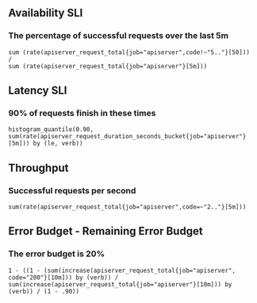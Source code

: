 ## Availability SLI
### The percentage of successful requests over the last 5m
````
sum (rate(apiserver_request_total{job="apiserver",code!~"5.."}[50]))
/
sum (rate(apiserver_request_total{job="apiserver"}[5m]))
````

## Latency SLI
### 90% of requests finish in these times
````
histogram_quantile(0.90,
sum(rate(apiserver_request_duration_seconds_bucket{job="apiserver"}[5m])) by (le, verb))
````

## Throughput
### Successful requests per second
````
sum(rate(apiserver_request_total{job="apiserver",code=~"2.."}[5m]))
````

## Error Budget - Remaining Error Budget
### The error budget is 20%
````
1 - ((1 - (sum(increase(apiserver_request_total{job="apiserver", code="200"}[10m])) by (verb)) / sum(increase(apiserver_request_total{job="apiserver"}[10m])) by (verb)) / (1 - .90))
````
